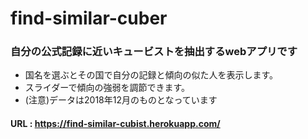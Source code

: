 # find-similar-cuber
### 自分の公式記録に近いキュービストを抽出するwebアプリです
* 国名を選ぶとその国で自分の記録と傾向の似た人を表示します。
* スライダーで傾向の強弱を調節できます。
* (注意)データは2018年12月のものとなっています

#### URL : https://find-similar-cubist.herokuapp.com/ 


